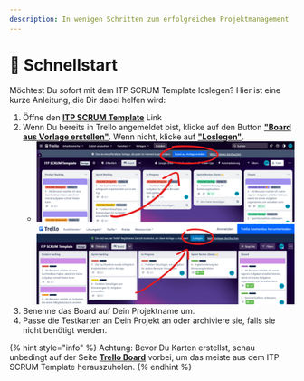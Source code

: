 ```yaml
---
description: In wenigen Schritten zum erfolgreichen Projektmanagement
---
```


# 🚀 Schnellstart

Möchtest Du sofort mit dem ITP SCRUM Template loslegen? Hier ist eine kurze Anleitung, die Dir dabei helfen wird:

1. Öffne den [**ITP SCRUM Template**](https://trello.com/b/IGeT9eAx/itp-scrum-template) Link
2. Wenn Du bereits in Trello angemeldet bist, klicke auf den Button [**"Board aus Vorlage erstellen"**](https://trello.com/b/IGeT9eAx/itp-scrum-template). Wenn nicht, klicke auf [**"Loslegen"**](https://trello.com/signup?returnUrl=%2Fb%2FIGeT9eAx%2Fitp-scrum-template).
   * ![](<.gitbook/assets/image (3) (1).png>)![](<.gitbook/assets/image (1) (2).png>)
3. Benenne das Board auf Dein Projektname um.
4. Passe die Testkarten an Dein Projekt an oder archiviere sie, falls sie nicht benötigt werden.

{% hint style="info" %}
Achtung: Bevor Du Karten erstellst, schau unbedingt auf der Seite [**Trello Board**](itp-scrum-template/trello-board.md) vorbei, um das meiste aus dem ITP SCRUM Template herauszuholen.
{% endhint %}
